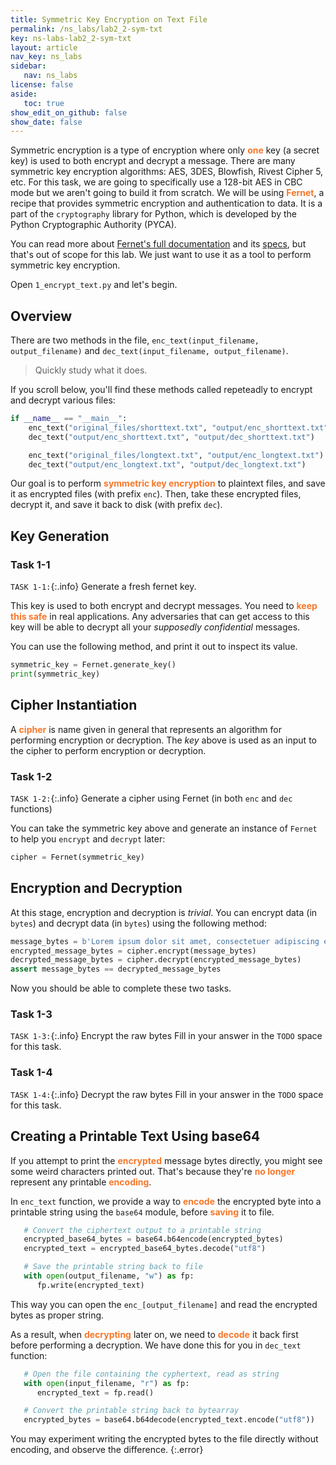 ```yaml
---
title: Symmetric Key Encryption on Text File
permalink: /ns_labs/lab2_2-sym-txt
key: ns-labs-lab2_2-sym-txt
layout: article
nav_key: ns_labs
sidebar:
   nav: ns_labs
license: false
aside:
   toc: true
show_edit_on_github: false
show_date: false
---
```


Symmetric encryption is a type of encryption where only <span style="color:#f77729;"><b>one</b></span> key (a secret key) is used to both encrypt and decrypt a message. There are many symmetric key encryption algorithms: AES, 3DES, Blowfish, Rivest Cipher 5, etc. For this task, we are going to specifically use a 128-bit AES in CBC mode but we aren't going to build it from scratch. We will be using <span style="color:#f77729;"><b>Fernet</b></span>,  a recipe that provides symmetric encryption and authentication to data. It is a part of the `cryptography` library for Python, which is developed by the Python Cryptographic Authority (PYCA).

You can read more about [Fernet's full documentation](https://cryptography.io/en/latest/fernet/) and its [specs](https://github.com/fernet/spec/blob/master/Spec.md), but that's out of scope for this lab. We just want to use it as a tool to perform symmetric key encryption.

Open `1_encrypt_text.py` and let's begin. 

## Overview
There are two methods in the file, `enc_text(input_filename, output_filename)` and `dec_text(input_filename, output_filename)`. 
> Quickly study what it does.

If you scroll below, you'll find these methods called repeteadly to encrypt and decrypt various files:
```python
if __name__ == "__main__":
    enc_text("original_files/shorttext.txt", "output/enc_shorttext.txt")
    dec_text("output/enc_shorttext.txt", "output/dec_shorttext.txt")

    enc_text("original_files/longtext.txt", "output/enc_longtext.txt")
    dec_text("output/enc_longtext.txt", "output/dec_longtext.txt")
```

Our goal is to perform <span style="color:#f77729;"><b>symmetric key encryption</b></span> to plaintext files, and save it as encrypted files (with prefix `enc`). Then, take these encrypted files, decrypt it, and save it back to disk (with prefix `dec`).  

## Key Generation
### Task 1-1 
`TASK 1-1:`{:.info} Generate a fresh fernet key.

This key is used to both encrypt and decrypt messages. You need to <span style="color:#f77729;"><b>keep this safe</b></span> in real applications. Any adversaries that can get access to this key will be able to decrypt all your *supposedly confidential* messages. 

You can use the following method, and print it out to inspect its value. 
```python
symmetric_key = Fernet.generate_key()
print(symmetric_key)
```

## Cipher Instantiation
A <span style="color:#f77729;"><b>cipher</b></span> is name given in general that represents an algorithm for performing encryption or decryption. The *key* above is used as an input to the cipher to perform encryption or decryption.
### Task 1-2 
`TASK 1-2:`{:.info} Generate a cipher using Fernet (in both `enc` and `dec` functions)

You can take the symmetric key above and generate an instance of `Fernet` to help you `encrypt` and `decrypt` later:
```python
cipher = Fernet(symmetric_key)
```

## Encryption and Decryption
At this stage, encryption and decryption is *trivial*. You can encrypt data (in `bytes`) and decrypt data (in `bytes`) using the following method:
```python
message_bytes = b'Lorem ipsum dolor sit amet, consectetuer adipiscing elit, sed diam nonummy nibh euismod tincidunt ut laoreet dolore magna'
encrypted_message_bytes = cipher.encrypt(message_bytes)
decrypted_message_bytes = cipher.decrypt(encrypted_message_bytes)
assert message_bytes == decrypted_message_bytes
```

Now you should be able to complete these two tasks. 

### Task 1-3 
`TASK 1-3:`{:.info} Encrypt the raw bytes
Fill in your answer in the `TODO` space for this task. 

### Task 1-4 
`TASK 1-4:`{:.info} Decrypt the raw bytes
Fill in your answer in the `TODO` space for this task. 


## Creating a Printable Text Using base64
If you attempt to print the <span style="color:#f77729;"><b>encrypted</b></span> message bytes directly, you might see some weird characters printed out. That's because they're <span style="color:#f77729;"><b>no longer</b></span> represent any printable <span style="color:#f77729;"><b>encoding</b></span>. 

In `enc_text` function, we provide a way to <span style="color:#f77729;"><b>encode</b></span> the encrypted byte into a printable string using the `base64` module, before <span style="color:#f77729;"><b>saving</b></span> it to file. 

```python
   # Convert the ciphertext output to a printable string
   encrypted_base64_bytes = base64.b64encode(encrypted_bytes)
   encrypted_text = encrypted_base64_bytes.decode("utf8")

   # Save the printable string back to file
   with open(output_filename, "w") as fp:
      fp.write(encrypted_text)
```

This way you can open the `enc_[output_filename]` and read the encrypted bytes as proper string. 

As a result, when <span style="color:#f77729;"><b>decrypting</b></span> later on, we need to <span style="color:#f77729;"><b>decode</b></span> it back first before performing a decryption. We have done this for you in `dec_text` function:
```python
   # Open the file containing the cyphertext, read as string
   with open(input_filename, "r") as fp:
      encrypted_text = fp.read()

   # Convert the printable string back to bytearray
   encrypted_bytes = base64.b64decode(encrypted_text.encode("utf8"))
```

You may experiment writing the encrypted bytes to the file directly without encoding, and observe the difference.
{:.error}





